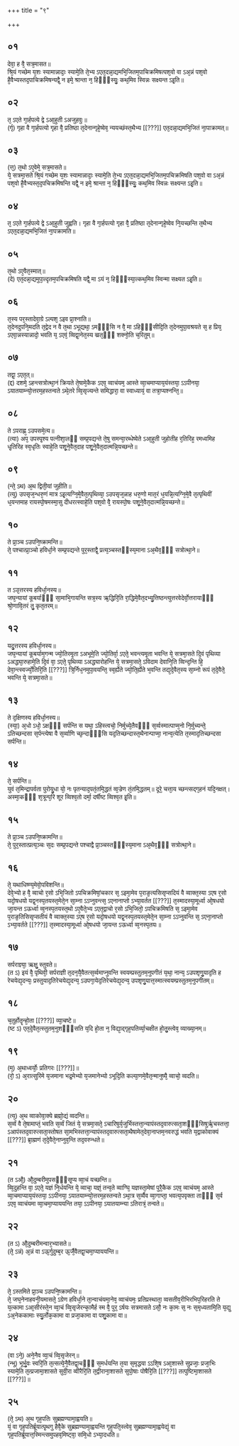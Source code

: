 +++
title = "९"

+++
## ०१
देवा᳘ ह वै᳘ सत्र᳘मासत॥  
श्रि᳘यं गच्छेम य᳘शः स्यामान्नादाः᳘ स्यामे᳘ति ते᳘भ्य ऽएत᳘दन्ना᳘द्यमभि᳘जितम᳘पाचिक्रमिषत्पश᳘वो वा ऽअ᳘न्नं पश᳘वो है᳘वैभ्यस्तद᳘पाचिक्रमिषन्यद्वै᳘ न इमे᳘ श्रान्ता न᳘ हिᳫँ᳭स्युः᳘ कथ᳘मिव स्विन्नः सक्ष्यन्त ऽइ᳘ति॥  
## ०२
त᳘ ऽएते गा᳘र्हपत्ये द्वे ऽआ᳘हुती ऽअजुहवुः॥  
(र्गृ) गृहा वै गा᳘र्हपत्यो गृहा वै᳘ प्रतिष्ठा त᳘देनान्गृहे᳘ष्वेव᳘ न्ययच्छंस्त᳘थैभ्य [[???]] एत᳘दन्ना᳘द्यमभि᳘जितं ना᳘पाक्रामत्॥  
## ०३
(त्त᳘) त᳘थो ऽए᳘वेमे᳘ सत्र᳘मासते॥  
ये᳘ सत्रमा᳘सते श्रि᳘यं गच्छेम य᳘शः स्यामान्नादाः᳘ स्यामे᳘ति ते᳘भ्य ऽएत᳘दन्ना᳘द्यमभि᳘जितम᳘पचिक्रमिषति पश᳘वो वा ऽअ᳘न्नं पश᳘वो है᳘वैभ्यस्त᳘द᳘पचिक्रमिषन्ति यद्वै᳘ न इमे᳘ श्रान्ता न᳘ हिᳫँ᳭स्युः᳘ कथ᳘मिव स्विन्नः सक्ष्यन्त ऽइ᳘ति॥  
## ०४
त᳘ ऽएते गा᳘र्हपत्ये द्वे ऽआ᳘हुती जुह्वति। गृहा वै गा᳘र्हपत्यो गृहा वै᳘ प्रतिष्ठा त᳘देनान्गृहे᳘ष्वेव नि᳘यच्छन्ति त᳘थैभ्य ऽएत᳘दन्ना᳘द्यमभि᳘जितं ना᳘पक्रामति॥  
## ०५
त᳘थो ऽए᳘वैत᳘स्मात्॥  
(दे) एत᳘दन्ना᳘द्यमुपा᳘त्दृतम᳘पचिक्रमिषति यद्वै᳘ मा ऽयं न᳘ हिᳫँ᳭स्या᳘त्कथ᳘मिव स्विन्मा सक्ष्यत ऽइ᳘ति॥  
## ०६
त᳘स्य पर᳘स्तादेवा᳘ग्रे ऽल्पश᳘ ऽइव प्रा᳘श्नाति॥  
त᳘देनदुपनि᳘मदति त᳘द्वेद न वै त᳘था ऽभूद्यथा᳘ ऽमᳫँ᳭सि न वै᳘ मा ऽहिᳫँ᳭सीदि᳘ति त᳘देनमुपा᳘वश्रयते स᳘ ह प्रिय᳘ ऽएवा᳘न्नस्यान्नादो᳘ भवति य᳘ ऽएवं᳘ व्विद्वा᳘नेत᳘स्य व्व्रत᳘ᳫँ᳘ शक्नो᳘ति च᳘रितुम्॥  
## ०७
तद्वा᳘ ऽएत᳘त्॥  
(द्द) दशमे᳘ ऽहन्त्सत्रोत्था᳘नं क्रियते ते᳘षामे᳘कैक ऽएव᳘ व्वाचंयम᳘ आस्ते व्वा᳘चमाप्याय᳘यंस्तया᳘ ऽऽपीनया᳘ ऽयातयाम्न्यो᳘त्तरम᳘हस्तन्वते ऽथे᳘तरे व्वि᳘सृज्यन्ते समिद्धारा᳘ वा स्वाध्यायं᳘ वा तत्रा᳘प्यश्नन्ति᳘॥  
## ०८
ते ऽपराह्ण᳘ ऽउपसमे᳘त्य॥  
(त्या) अप᳘ उपस्पृ᳘श्य पत्नीशा᳘लᳫँ सम्प्र᳘पद्यन्ते ते᳘षु समन्वा᳘रब्धेष्वेते ऽआ᳘हुती जुहोतीह र᳘तिरिह᳘ रमध्वमिह धृ᳘तिरिह स्व᳘धृतिः स्वाहे᳘ति पशू᳘ने᳘वैत᳘दाह पशू᳘ने᳘वैत᳘दात्मन्नि᳘यच्छन्ते॥  
## ०९
(न्ते᳘ ऽथ) अ᳘थ द्विती᳘यां जुहीति॥  
(त्यु) उपसृज᳘न्धरु᳘णं मात्र ऽइ᳘त्यग्नि᳘मे᳘वैत᳘त्पृथिव्या᳘ ऽउपसृज᳘न्नाह धरु᳘णो मात᳘रं ध᳘यन्नि᳘त्यग्नि᳘मे᳘वै त᳘त्पृथिवीं ध᳘यन्तमाह रायस्पो᳘षमस्मा᳘सु दीधरत्स्वाहे᳘ति पश᳘वो वै᳘ रायस्पो᳘षः पशू᳘ने᳘वैत᳘दात्मन्नि᳘यच्छन्ते॥  
## १०
ते प्रा᳘ञ्च ऽउपनि᳘ष्क्रामन्ति॥  
ते᳘ पश्चात्प्रा᳘ञ्चो हविर्धा᳘ने सम्प्र᳘पद्यन्ते पुर᳘स्ताद्वै᳘ प्रत्य᳘ञ्चस्तᳫँस्य᳘माना ऽअ᳘थैव᳘ᳫं᳘ सत्रोत्था᳘ने॥  
## ११
त ऽउ᳘त्तरस्य हविर्धा᳘नस्य॥  
जघ᳘न्यायां कूबर्याᳫँ᳭ सा᳘माभि᳘गायन्ति सत्र᳘स्य ऋ᳘द्धिरि᳘ति रा᳘द्धिमे᳘वैत᳘दभ्यु᳘त्तिष्ठन्त्युत्तरवेदेर्वो᳘त्तरायाᳫँ᳭ श्रो᳘णावि᳘तरं तु᳘ कृत᳘तरम्॥  
## १२
यदु᳘त्तरस्य हविर्धा᳘नस्य॥  
जघ᳘न्यायां कूबर्याम᳘गन्म ज्यो᳘तिरमृ᳘ता ऽअभूमे᳘ति ज्यो᳘तिर्वा᳘ ऽएते᳘ भवन्त्यमृ᳘ता भवन्ति ये᳘ सत्रमा᳘सते दि᳘वं पृथिव्या ऽअद्ध्या᳘रुहामे᳘ति दि᳘वं वा᳘ ऽएते᳘ पृथिव्या ऽअद्ध्यारोहन्ति ये᳘ सत्रमा᳘सते᳘ ऽविदाम देवानि᳘ति व्विन्द᳘न्ति हि᳘ देवा᳘न्त्स्वर्ज्यो᳘तिरि᳘ति [[???]] त्रि᳘र्निध᳘नमुपा᳘वयन्ति᳘ स्व᳘र्ह्येते ज्यो᳘ति᳘र्ह्येते भ᳘वन्ति तद्य᳘दे᳘वैत᳘स्य सा᳘म्नो रूपं त᳘दे᳘वैते᳘ भवन्ति ये᳘ सत्रमा᳘सते॥  
## १३
ते द᳘क्षिणस्य हविर्धा᳘नस्य॥  
(स्या᳘) अ᳘धो ऽधो᳘ ऽक्षᳫँ᳭ सर्पन्ति स यथा᳘ ऽहिस्त्वचो᳘ निर्मुच्ये᳘तैवᳫँ᳭ स᳘र्व्वस्मात्पाप्म᳘नो नि᳘र्मुच्यन्ते᳘ ऽतिच्छन्दसा स᳘र्पन्त्येषा वै स᳘र्व्वाणि च्छ᳘न्दाᳫँ᳭सि यद᳘तिच्छन्दास्त᳘थैनान्पाप्मा᳘ नान्व᳘त्येति त᳘स्माद᳘तिच्छन्दसा सर्पन्ति॥  
## १४
ते᳘ सर्पन्ति॥  
युवं त᳘मिन्द्रापर्वता पुरोयु᳘धा यो᳘ नः पृतन्याद᳘पतं᳘तमि᳘द्धतं व्व᳘ज्रेण तं᳘तमि᳘द्धतम्॥ दूरे᳘ चत्ता᳘य च्छन्त्सद्ग᳘हनं यदि᳘नक्षत्।अस्मा᳘कᳫँ᳭ श᳘त्रून्प᳘रि शूर व्विश्व᳘तो दर्मा᳘ दर्षीष्ट व्विश्व᳘त इ᳘ति॥  
## १५
ते प्रा᳘ञ्च ऽउपनि᳘ष्क्रामन्ति॥  
ते᳘ पुर᳘स्तात्प्रत्य᳘ञ्चः स᳘दः सम्प्र᳘पद्यन्ते पश्चाद्वै प्रा᳘ञ्चस्तᳫँ᳭स्य᳘माना ऽअ᳘थैव᳘ᳫँ᳘ सत्रोत्था᳘ने॥  
## १६
ते᳘ यथाधिष्ण्य᳘मेवो᳘पविशन्ति॥  
देवे᳘भ्यो ह वै᳘ व्वाचो र᳘सो ऽभि᳘जितो ऽपचिक्रमिषां᳘चकार स᳘ ऽइमा᳘मेव प᳘राङ᳘त्यसिसृप्सदियं वै व्वाक्त᳘स्या ऽएष र᳘सो यदो᳘षधयो यद्व᳘नस्प᳘तयस्त᳘मेते᳘न सा᳘म्ना ऽऽप्नुवन्त्स᳘ ऽएनानाप्तो ऽभ्या᳘वर्तत [[???]] त᳘स्मादस्या᳘मूर्ध्वा ओ᳘षधयो जा᳘यन्त ऽऊर्ध्वा व्व᳘नस्प᳘तयस्त᳘थो ऽए᳘वैते᳘भ्य ऽएत᳘द्वाचो र᳘सो ऽभि᳘जितो᳘ ऽपचिक्रमिषति स᳘ ऽइमा᳘मेव प᳘राङ᳘तिसिसृप्सतीयं वै व्वाक्त᳘स्या ऽएष र᳘सो यदो᳘षधयो यद्व᳘नस्प᳘तयस्त᳘मेते᳘न सा᳘म्ना ऽऽप्नुवन्ति स᳘ ऽएना᳘नाप्तो ऽभ्या᳘वर्तते [[???]] त᳘स्मादस्या᳘मूर्ध्वा ओ᳘षधयो जा᳘यन्त ऽऊर्ध्वा व्व᳘नस्प᳘तयः॥  
## १७
सर्पराज्ञ्या᳘ ऋक्षु᳘ स्तुवते॥  
(त ऽ) इयं वै᳘ पृथिवी᳘ सर्पराज्ञी त᳘दन᳘यै᳘वैतत्स᳘र्व्वमाप्नुवन्ति स्वयम्प्रस्तुतम᳘नुपगीतं य᳘था᳘ नान्य᳘ ऽउपशृणु᳘याद᳘ति ह रेचयेद्य᳘दन्यः᳘ प्रस्तुयाद᳘तिरेचयेद्य᳘दन्य᳘ ऽउपगा᳘येद᳘तिरेचयेद्य᳘दन्य᳘ उपशृणु᳘यात्त᳘स्मात्स्वयम्प्रस्तुतम᳘नुपगीतम्॥  
## १८
च᳘तुर्होतॄन्हो᳘ता [[???]] व्या᳘चष्टे॥  
(ष्ट ऽ) एत᳘दे᳘वैत᳘त्स्तुतम᳘नुशᳫँ᳭सति य᳘दि हो᳘ता न᳘ विद्या᳘द्गृह᳘पतिर्व्या᳘चक्षीत हो᳘तु᳘स्त्वेव᳘ व्याख्या᳘नम्॥  
## १९
(म᳘) अ᳘थाध्वर्योः᳘ प्रतिगरः [[???]]॥  
(रो᳘ ऽ) अ᳘रात्सुरिमे य᳘जमाना भद्र᳘मेभ्यो य᳘जमानेभ्यो ऽभूदि᳘ति कल्या᳘णमे᳘वैत᳘न्मानुष्यै᳘ व्वाचो᳘ व्वदति॥  
## २०
(त्य᳘) अ᳘थ व्वाकोवा᳘क्ये ब्रह्मो᳘द्यं व्वदन्ति॥  
स᳘र्व्वं वै ते᳘षामाप्तं᳘ भवति स᳘र्व्वं जितं ये᳘ सत्रमा᳘सते᳘ ऽचारिषुर्य᳘जुर्भिस्तत्ता᳘न्यापंस्तद᳘वारुत्सता᳘शᳫँ᳭सिषुर्ऋ᳘चस्तत्ता᳘ ऽआपंस्तद᳘वारुत्सता᳘स्तोषत सा᳘मभिस्तत्ता᳘न्यापंस्तद᳘वारुत्सता᳘थैषामेत᳘देवा᳘नाप्तम᳘नवरुद्धं भवति य᳘द्वाकोवाक्यं [[???]] ब्रा᳘ह्मणं त᳘दे᳘वैते᳘नाप्नुव᳘न्ति तद᳘वरुन्धते॥  
## २१
(त ऽऔ᳘) औ᳘दुम्बरीमुपसᳫँ᳭सृ᳘प्य व्वा᳘चं यच्छन्ति॥  
व्वि᳘दुहन्ति वा᳘ ऽएते᳘ यज्ञं नि᳘र्धयन्ति ये᳘ व्वाचा᳘ यज्ञं᳘ तन्व᳘ते व्वाग्घि᳘ यज्ञस्ता᳘मेषां पुरै᳘कैक ऽएव᳘ व्वाचंयम᳘ आस्ते व्वा᳘चमाप्याय᳘यंस्तया᳘ ऽऽपीनया᳘ ऽयातयाम्न्यो᳘त्तरम᳘हस्तन्वते ऽथा᳘त्र स᳘र्व्वैव व्वा᳘गाप्ता᳘ भवत्य᳘पवृक्ता ताᳫँ᳭ स᳘र्व ऽएव᳘ व्वाचंयमा व्वा᳘चमा᳘प्याययन्ति तया᳘ ऽऽपीनया᳘ ऽयातयाम्न्या ऽतिरात्रं᳘ तन्वते॥  
## २२
(त ऽ) औ᳘दुम्बरीमन्वार᳘भ्यासते॥  
(ते᳘ ऽन्नं) अ᳘न्नं वा ऽऊ᳘र्गुदुम्ब᳘र ऊ᳘र्जै᳘वैतद्वा᳘चमा᳘प्याययन्ति॥  
## २३
ते᳘ ऽस्तमिते प्रा᳘ञ्च ऽउपनि᳘ष्क्रामन्ति॥  
ते᳘ जघ᳘नेनाहवनी᳘यमासते᳘ ऽग्रेण हविर्धा᳘ने ता᳘न्वाचंयमा᳘नेव᳘ व्वाचंयमः᳘ प्रतिप्रस्थाता᳘ व्वसतीव᳘रीभिरभिप᳘रिहरति ते य᳘त्कामा ऽआ᳘सीरंस्ते᳘न व्वा᳘चं व्वि᳘सृजेरन्का᳘मैर्ह स्म वै᳘ पुर᳘ ऽर्षयः सत्रमासते ऽसौ᳘ नः का᳘मः स᳘ नः स᳘मृध्यतामि᳘ति य᳘द्यु ऽअ᳘नेककामाः स्यु᳘र्लोक᳘कामा वा प्रजा᳘कामा वा पशु᳘कामा वा॥  
## २४
(वा ऽने᳘) अने᳘नैव व्वा᳘चं व्वि᳘सृजेरन्॥  
(न्भू) भूर्भु᳘वः स्वरि᳘ति त᳘त्सत्ये᳘नै᳘वैतद्वा᳘चᳫँ᳭ स᳘मर्धयन्ति त᳘या स᳘मृद्धया ऽऽशि᳘ष ऽआ᳘शास्ते सुप्रजाः᳘ प्रजा᳘भिः स्यामे᳘ति त᳘त्प्रजामा᳘शासते सुवी᳘रा व्वीरैरि᳘ति त᳘द्वीराना᳘शासते सुपो᳘षाः पोषैरि᳘ति [[???]] तत्पुष्टिमा᳘शासते [[???]]॥  
## २५
(ते᳘ ऽथ) अ᳘थ गृह᳘पतिः सुब्रह्मण्यामा᳘ह्वयति॥  
यं᳘ वा गृह᳘पतिर्ब्रूयात्पृ᳘थगु हैवै᳘के सुब्रह्मण्यामा᳘ह्वयन्ति गृह᳘पति᳘स्त्वेव᳘ सुब्रह्मण्यामा᳘ह्वयेद्यं᳘ वा गृह᳘पतिर्ब्रूयात्त᳘स्मिन्त्समुपहव᳘मिष्ट्वा᳘ समि᳘धो ऽभ्या᳘दधति॥  
